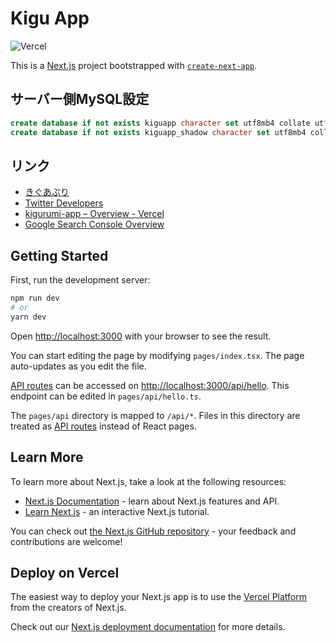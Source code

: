 # Kigu App

![Vercel](https://therealsujitk-vercel-badge.vercel.app/?app=kigurumi-app)

This is a [Next.js](https://nextjs.org/) project bootstrapped with [`create-next-app`](https://github.com/vercel/next.js/tree/canary/packages/create-next-app).

## サーバー側MySQL設定

```sql
create database if not exists kiguapp character set utf8mb4 collate utf8mb4_ja_0900_as_cs_ks;
create database if not exists kiguapp_shadow character set utf8mb4 collate utf8mb4_ja_0900_as_cs_ks;
```

## リンク

- [きぐあぷり](https://app.hikage.works/)
- [Twitter Developers](https://developer.twitter.com/en/portal/projects/1586553116706582528/settings)
- [kigurumi-app – Overview - Vercel](https://vercel.com/hibikine/kigurumi-app)
- [Google Search Console Overview](https://search.google.com/search-console?resource_id=https%3A%2F%2Fapp.hikage.works%2F)

## Getting Started

First, run the development server:

```bash
npm run dev
# or
yarn dev
```

Open [http://localhost:3000](http://localhost:3000) with your browser to see the result.

You can start editing the page by modifying `pages/index.tsx`. The page auto-updates as you edit the file.

[API routes](https://nextjs.org/docs/api-routes/introduction) can be accessed on [http://localhost:3000/api/hello](http://localhost:3000/api/hello). This endpoint can be edited in `pages/api/hello.ts`.

The `pages/api` directory is mapped to `/api/*`. Files in this directory are treated as [API routes](https://nextjs.org/docs/api-routes/introduction) instead of React pages.

## Learn More

To learn more about Next.js, take a look at the following resources:

- [Next.js Documentation](https://nextjs.org/docs) - learn about Next.js features and API.
- [Learn Next.js](https://nextjs.org/learn) - an interactive Next.js tutorial.

You can check out [the Next.js GitHub repository](https://github.com/vercel/next.js/) - your feedback and contributions are welcome!

## Deploy on Vercel

The easiest way to deploy your Next.js app is to use the [Vercel Platform](https://vercel.com/new?utm_medium=default-template&filter=next.js&utm_source=create-next-app&utm_campaign=create-next-app-readme) from the creators of Next.js.

Check out our [Next.js deployment documentation](https://nextjs.org/docs/deployment) for more details.
